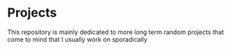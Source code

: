 # Projects
This repository is mainly dedicated to more long term random projects that come to mind that I usually work on sporadically

